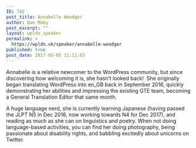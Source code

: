 ```yaml
---
ID: 742
post_title: Annabelle Woodger
author: Dan Maby
post_excerpt: ""
layout: wpldn_speaker
permalink: >
  https://wpldn.uk/speaker/annabelle-woodger
published: true
post_date: 2017-05-05 11:11:03
---
```

Annabelle is a relative newcomer to the WordPress community, but since discovering how welcoming it is, she hasn’t looked back!  She originally began translating WordPress into en_GB back in September 2016, quickly demonstrating her abilities and impressing the existing GTE team, becoming a General Translation Editor that same month.

A huge language nerd, she is currently learning Japanese (having passed the JLPT N5 in Dec 2016, now working towards N4 for Dec 2017), and reading as much as she can on linguistics and poetry. When not doing language-based activities, you can find her doing photography, being passionate about disability rights, and babbling excitedly about unicorns on Twitter.